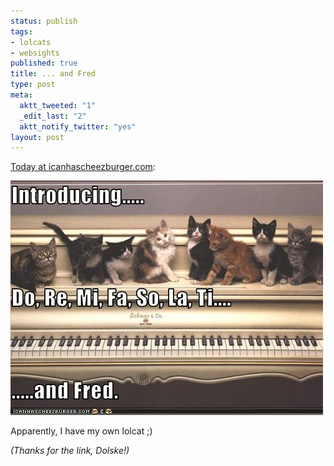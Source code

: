 ```yaml
--- 
status: publish
tags: 
- lolcats
- websights
published: true
title: ... and Fred
type: post
meta: 
  aktt_tweeted: "1"
  _edit_last: "2"
  aktt_notify_twitter: "yes"
layout: post
---
```

<a href="http://icanhascheezburger.com/2009/08/12/funny-pictures-la-ti-and-fred/">Today at icanhascheezburger.com</a>:

<img src="/media/wp/2009/08/lolcats-fred.jpg" alt="lolcats-fred" title="lolcats-fred" width="500" height="375" class="alignnone size-full wp-image-2373" />

Apparently, I have my own lolcat ;)

<em>(Thanks for the link, Dolske!)</em>
